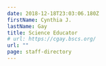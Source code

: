 ```yaml
---
date: 2018-12-18T23:03:06.180Z
firstName: Cynthia J.
lastName: Gay
title: Science Educator
# url: https://cgay.bscs.org/
url: ""
page: staff-directory
---
```

